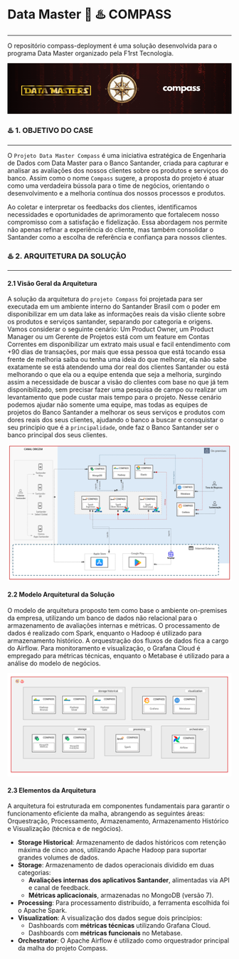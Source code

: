 # Data Master 🧭 ♨️ COMPASS
---

O repositório compass-deployment é uma solução desenvolvida para o programa Data Master organizado pela F1rst Tecnologia.

![<data-master-compass>](https://github.com/gacarvalho/compass-deployment/blob/main/img/header.png)

### ♨️ 1. OBJETIVO DO CASE

---

O `Projeto Data Master Compass` é uma iniciativa estratégica de Engenharia de Dados com Data Master para o Banco Santander, criada para capturar e analisar as avaliações dos nossos clientes sobre os produtos e serviços do banco. Assim como o nome `Compass` sugere, a proposta do projeto é atuar como uma verdadeira bússola para o time de negócios, orientando o desenvolvimento e a melhoria contínua dos nossos processos e produtos.

Ao coletar e interpretar os feedbacks dos clientes, identificamos necessidades e oportunidades de aprimoramento que fortalecem nosso compromisso com a satisfação e fidelização. Essa abordagem nos permite não apenas refinar a experiência do cliente, mas também consolidar o Santander como a escolha de referência e confiança para nossos clientes.

### ♨️ 2. ARQUITETURA DA SOLUÇÃO

---
#### 2.1 Visão Geral da Arquitetura

A solução da arquitetura do `projeto Compass` foi projetada para ser executada em um ambiente interno do Santander Brasil com o poder em disponibilizar em um data lake as informações reais da visão cliente sobre os produtos e serviços santander, separando por categoria e origens. Vamos considerar o seguinte cenário: Um Product Owner, um Product Manager ou um Gerente de Projetos está com um feature em Contas Correntes em disponibilizar um extrato mais usual e facil entendimento com +90 dias de transações, por mais que essa pessoa que está tocando essa frente de melhoria saiba ou tenha uma ideia do que melhorar, ela não sabe exatamente se está atendendo uma dor real dos clientes Santander ou está melhorando o que ela ou a equipe entenda que seja a melhoria, surgindo assim a necessidade de buscar a visão do clientes com base no que já tem disponibilizado, sem precisar fazer uma pesquisa de campo ou realizar um levantamento que pode custar mais tempo para o projeto. Nesse cenário podemos ajudar não somente uma equipe, mas todas as equipes de projetos do Banco Santander a melhorar os seus serviços e produtos com dores reais dos seus clientes, ajudando o banco a buscar e consquistar o seu principio que é a `principalidade`, onde faz o Banco Santander ser o banco principal dos seus clientes.


![<arquitetura-data-master-compass>](https://github.com/gacarvalho/compass-deployment/blob/main/img/arquitetura.png)

#### 2.2 Modelo Arquitetural da Solução

O modelo de arquitetura proposto tem como base o ambiente on-premises da empresa, utilizando um banco de dados não relacional para o armazenamento de avaliações internas e métricas. O processamento de dados é realizado com Spark, enquanto o Hadoop é utilizado para armazenamento histórico. A orquestração dos fluxos de dados fica a cargo do Airflow. Para monitoramento e visualização, o Grafana Cloud é empregado para métricas técnicas, enquanto o Metabase é utilizado para a análise do modelo de negócios. 

![<componentes-arquitetura-data-master-compass>](https://github.com/gacarvalho/compass-deployment/blob/main/img/componentes_arquitetura.png)

#### 2.3 Elementos da Arquitetura

A arquitetura foi estruturada em componentes fundamentais para garantir o funcionamento eficiente da malha, abrangendo as seguintes áreas: Orquestração, Processamento, Armazenamento, Armazenamento Histórico e Visualização (técnica e de negócios).

- **Storage Historical**: Armazenamento de dados históricos com retenção máxima de cinco anos, utilizando Apache Hadoop para suportar grandes volumes de dados.
- **Storage**: Armazenamento de dados operacionais dividido em duas categorias:
    - **Avaliações internas dos aplicativos Santander**, alimentadas via API e canal de feedback.
    - **Métricas aplicacionais**, armazenadas no MongoDB (versão 7).
- **Processing**: Para processamento distribuído, a ferramenta escolhida foi o Apache Spark.
- **Visualization**: A visualização dos dados segue dois princípios:
    - Dashboards com **métricas técnicas** utilizando Grafana Cloud.
    - Dashboards com **métricas funcionais** no Metabase.
- **Orchestrator**: O Apache Airflow é utilizado como orquestrador principal da malha do projeto Compass.


